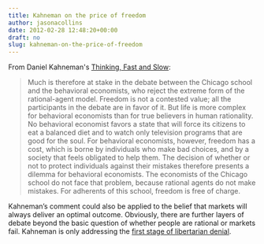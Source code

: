 ```yaml
---
title: Kahneman on the price of freedom
author: jasonacollins
date: 2012-02-28 12:48:20+00:00
draft: no
slug: kahneman-on-the-price-of-freedom
---
```


From Daniel Kahneman's [Thinking, Fast and Slow](/kahnemans-thinking-fast-and-slow/):

>Much is therefore at stake in the debate between the Chicago school and the behavioral economists, who reject the extreme form of the rational-agent model. Freedom is not a contested value; all the participants in the debate are in favor of it. But life is more complex for behavioral economists than for true believers in human rationality. No behavioral economist favors a state that will force its citizens to eat a balanced diet and to watch only television programs that are good for the soul. For behavioral economists, however, freedom has a cost, which is borne by individuals who make bad choices, and by a society that feels obligated to help them. The decision of whether or not to protect individuals against their mistakes therefore presents a dilemma for behavioral economists. The economists of the Chicago school do not face that problem, because rational agents do not make mistakes. For adherents of this school, freedom is free of charge.

Kahneman’s comment could also be applied to the belief that markets will always deliver an optimal outcome. Obviously, there are further layers of debate beyond the basic question of whether people are rational or markets fail. Kahneman is only addressing the [first stage of libertarian denial](http://econlog.econlib.org/archives/2010/11/the_stages_of_l.html).
